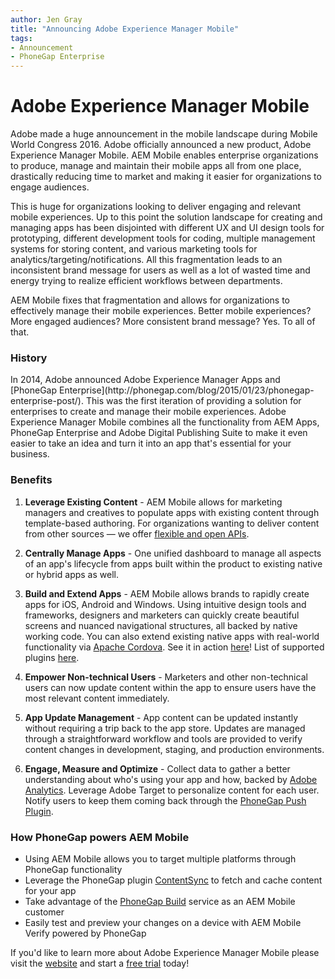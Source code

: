 ```yaml
---
author: Jen Gray
title: "Announcing Adobe Experience Manager Mobile"
tags:
- Announcement
- PhoneGap Enterprise
---
```


<h1>Adobe Experience Manager Mobile</h1>

Adobe made a huge announcement in the mobile landscape during Mobile World Congress 2016. Adobe officially announced a new product, Adobe Experience Manager Mobile. AEM Mobile enables enterprise organizations to produce, manage and maintain their mobile apps all from one place, drastically reducing time to market and making it easier for organizations to engage audiences.

This is huge for organizations looking to deliver engaging and relevant mobile experiences. Up to this point the solution landscape for creating and managing apps has been disjointed with different UX and UI design tools for prototyping, different development tools for coding, multiple management systems for storing content, and various marketing tools for analytics/targeting/notifications. All this fragmentation leads to an inconsistent brand message for users as well as a lot of wasted time and energy trying to realize efficient workflows between departments.

AEM Mobile fixes that fragmentation and allows for organizations to effectively manage their mobile experiences. Better mobile experiences? More engaged audiences? More consistent brand message? Yes. To all of that.

<h3>History</h3>
In 2014, Adobe announced Adobe Experience Manager Apps and [PhoneGap Enterprise](http://phonegap.com/blog/2015/01/23/phonegap-enterprise-post/). This was the first iteration of providing a solution for enterprises to create and manage their mobile experiences. Adobe Experience Manager Mobile combines all the functionality from AEM Apps, PhoneGap Enterprise and Adobe Digital Publishing Suite to make it even easier to take an idea and turn it into an app that's essential for your business.

<h3>Benefits</h3>

1. **Leverage Existing Content** - AEM Mobile allows for marketing managers and creatives to populate apps with existing content through template-based authoring. For organizations wanting to deliver content from other sources — we offer [flexible and open APIs](https://helpx.adobe.com/digital-publishing-solution/help/integrating-dps.html).

2. **Centrally Manage Apps** - One unified dashboard to manage all aspects of an app's lifecycle from apps built within the product to existing native or hybrid apps as well.

3. **Build and Extend Apps** - AEM Mobile allows brands to rapidly create apps for iOS, Android and Windows. Using intuitive design tools and frameworks, designers and marketers can quickly create beautiful screens and nuanced navigational structures, all backed by native working code. You can also extend existing native apps with real-world functionality via [Apache Cordova](http://cordova.apache.org/). See it in action [here](https://www.youtube.com/watch?v=29cTuhgUlqY)! List of supported plugins [here](https://helpx.adobe.com/digital-publishing-solution/help/cordova-api.html).

4. **Empower Non-technical Users** - Marketers and other non-technical users can now update content within the app to ensure users have the most relevant content immediately.

5. **App Update Management** - App content can be updated instantly without requiring a trip back to the app store. Updates are managed through a straightforward workflow and tools are provided to verify content changes in development, staging, and production environments.

6. **Engage, Measure and Optimize** - Collect data to gather a better understanding about who's using your app and how, backed by [Adobe Analytics](http://www.adobe.com/solutions/digital-analytics.html). Leverage Adobe Target to personalize content for each user. Notify users to keep them coming back through the [PhoneGap Push Plugin](http://phonegap.com/blog/2016/03/08/phonegap-plugin-push-1-6-0/).

<h3>How PhoneGap powers AEM Mobile</h3>

- Using AEM Mobile allows you to target multiple platforms through PhoneGap functionality
- Leverage the PhoneGap plugin [ContentSync](https://www.npmjs.com/package/phonegap-plugin-contentsync) to fetch and cache content for your app
- Take advantage of the [PhoneGap Build](https://build.phonegap.com/) service as an AEM Mobile customer
- Easily test and preview your changes on a device with AEM Mobile Verify powered by PhoneGap

If you'd like to learn more about Adobe Experience Manager Mobile please visit the [website](http://www.adobe.com/marketing-cloud/enterprise-content-management/mobile-app-development.html) and start a [free trial](https://try.aemmobile.adobe.com/?promoid=MC95SQGF&mv=other) today!
